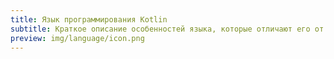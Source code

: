 ```yaml
---
title: Язык программирования Kotlin
subtitle: Краткое описание особенностей языка, которые отличают его от Java
preview: img/language/icon.png
---
```

